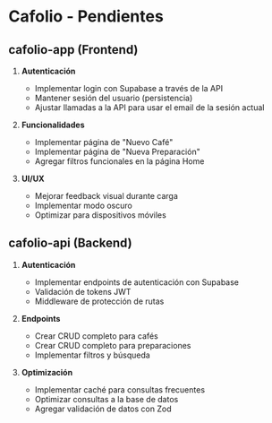 # Cafolio - Pendientes

## cafolio-app (Frontend)

1. **Autenticación**
   - Implementar login con Supabase a través de la API
   - Mantener sesión del usuario (persistencia)
   - Ajustar llamadas a la API para usar el email de la sesión actual

2. **Funcionalidades**
   - Implementar página de "Nuevo Café"
   - Implementar página de "Nueva Preparación"
   - Agregar filtros funcionales en la página Home

3. **UI/UX**
   - Mejorar feedback visual durante carga
   - Implementar modo oscuro
   - Optimizar para dispositivos móviles

## cafolio-api (Backend)

1. **Autenticación**
   - Implementar endpoints de autenticación con Supabase
   - Validación de tokens JWT
   - Middleware de protección de rutas

2. **Endpoints**
   - Crear CRUD completo para cafés
   - Crear CRUD completo para preparaciones
   - Implementar filtros y búsqueda

3. **Optimización**
   - Implementar caché para consultas frecuentes
   - Optimizar consultas a la base de datos
   - Agregar validación de datos con Zod